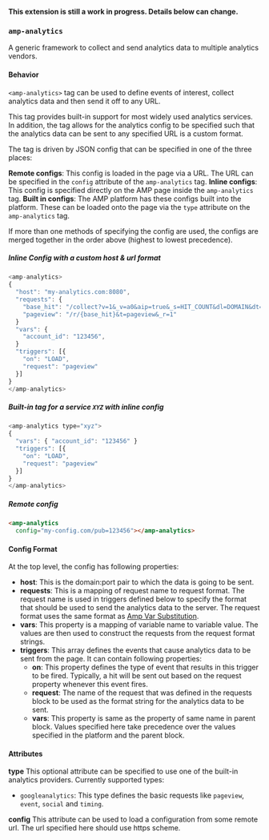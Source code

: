 <!---
Copyright 2015 The AMP HTML Authors. All Rights Reserved.

Licensed under the Apache License, Version 2.0 (the "License");
you may not use this file except in compliance with the License.
You may obtain a copy of the License at

      http://www.apache.org/licenses/LICENSE-2.0

Unless required by applicable law or agreed to in writing, software
distributed under the License is distributed on an "AS-IS" BASIS,
WITHOUT WARRANTIES OR CONDITIONS OF ANY KIND, either express or implied.
See the License for the specific language governing permissions and
limitations under the License.
-->

**This extension is still a work in progress. Details below can change.**

### <a name="amp-analytics"></a> `amp-analytics`

A generic framework to collect and send analytics data to multiple analytics vendors.

#### <a name="behavior"></a>Behavior

`<amp-analytics>` tag can be used to define events of interest, collect analytics data and then send it off to any URL.

This tag provides built-in support for most widely used analytics services. In addition, the tag allows for the analytics config to be specified such that the analytics data can be sent to any specified URL is a custom format.

The tag is driven by JSON config that can be specified in one of the three places:

**Remote configs**: This config is loaded in the page via a URL. The URL can be specified in the `config` attribute of the `amp-analytics` tag.
**Inline configs**: This config is specified directly on the AMP page inside the `amp-analytics` tag.
**Built in configs**: The AMP platform has these configs built into the platform. These can be loaded onto the page via the `type` attribute on the `amp-analytics` tag.

If more than one methods of specifying the config are used, the configs are merged together in the order above (highest to lowest precedence).


##### <a name="inline"></a>Inline Config with a custom host & url format
```javascript
<amp-analytics>
{
  "host": "my-analytics.com:8080",
  "requests": {
    "base_hit": "/collect?v=1&_v=a0&aip=true&_s=HIT_COUNT&dl=DOMAIN&dt=TITLE&sr=SCREEN_WIDTHxSCREEN_HEIGHT&ht=TIMESTAMP&cid=CLIENT_IDENTIFIER&tid=ACCOUNT"
    "pageview": "/r/{base_hit}&t=pageview&_r=1"
  }
  "vars": {
    "account_id": "123456",
  }
  "triggers": [{
    "on": "LOAD",
    "request": "pageview"
  }]
}
</amp-analytics>
```
##### <a name="builtin"></a>Built-in tag for a service `XYZ` with inline config

```javascript
<amp-analytics type="xyz">
{
  "vars": { "account_id": "123456" }
  "triggers": [{
    "on": "LOAD",
    "request": "pageview"
  }]
}
</amp-analytics>
```

##### <a name="remote"></a>Remote config

```html
<amp-analytics
  config="my-config.com/pub=123456"></amp-analytics>
```

####  <a name="format"></a>Config Format

At the top level, the config has following properties:
- **host**: This is the domain:port pair to which the data is going to be sent.
-  **requests**: This is a mapping of request name to request format. The request name is used in triggers defined below to specify the format that should be used to send the analytics data to the server. The request format uses the same format as [Amp Var Substitution](https://github.com/ampproject/amphtml/blob/master/spec/amp-var-substitutions.md).
- **vars**: This property is a mapping of variable name to variable value. The values are then used to construct the requests from the request format strings.
- **triggers**: This array defines the events that cause analytics data to be sent from the page. It can contain following properties:
    -  **on**: This property defines the type of event that results in this trigger to be fired. Typically, a hit will be sent out based on the request property whenever this event fires.
    -  **request**: The name of the request that was defined in the requests block to be used as the format string for the analytics data to be sent.
    -  **vars**: This property is same as the property of same name in parent block. Values specified here take precedence over the values specified in the platform and the parent block. 


#### <a name="attributes"></a>Attributes

**type**
This optional attribute can be specified to use one of the built-in analytics providers. Currently supported types:
- `googleanalytics`: This type defines the basic requests like `pageview`,  `event`, `social` and `timing`.

**config**
This attribute can be used to load a configuration from some remote url. The url specified here should use https scheme.

